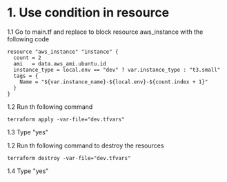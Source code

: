 # 1. Use condition in resource

1.1 Go to main.tf and replace to block resource aws_instance with the following code
```
resource "aws_instance" "instance" {
  count = 2
  ami   = data.aws_ami.ubuntu.id
  instance_type = local.env == "dev" ? var.instance_type : "t3.small"
  tags = {
    Name = "${var.instance_name}-${local.env}-${count.index + 1}"
  }
}
```

1.2 Run th following command
```
terraform apply -var-file="dev.tfvars"
```
1.3 Type "yes"

1.2 Run th following command to destroy the resources
```
terraform destroy -var-file="dev.tfvars"
```
1.4 Type "yes"